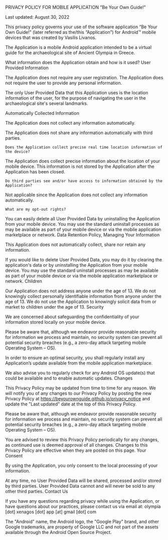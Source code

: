 
PRIVACY POLICY FOR MOBILE APPLICATION "Be Your Own Guide!"

Last updated: August 30, 2022

This privacy policy governs your use of the software application “Be Your Own Guide!” (later referred as the/this “Application”) for Android™ mobile devices that was created by Vasilis Livanos.

The Application is a mobile Android application intended to be a virtual guide for the archaeological site of Ancient Olympia in Greece.

What information does the Application obtain and how is it used?
User Provided Information

The Application does not require any user registration. The Application does not require the user to provide any personal information.

The only User Provided Data that this Application uses is the location information of the user, for the purpose of navigating the user in the archaeological site's several landmarks.

Automatically Collected Information

The Application does not collect any information automatically.

The Application does not share any information automatically with third parties.

    Does the Application collect precise real time location information of the device?

The Application does collect precise information about the location of your mobile device. This information is not stored by the Application after the Application has been closed.

    Do third parties see and/or have access to information obtained by the Application?

Not applicable since the Application does not collect any information automatically.

    What are my opt-out rights?

You can easily delete all User Provided Data by uninstalling the Application from your mobile device. You may use the standard uninstall processes as may be available as part of your mobile device or via the mobile application marketplace or network.
Data Retention Policy, Managing Your Information

This Application does not automatically collect, share nor retain any information.

If you would like to delete User Provided Data, you may do it by clearing the application's data or by uninstalling the Application from your mobile device. You may use the standard uninstall processes as may be available as part of your mobile device or via the mobile application marketplace or network.
Children

Our Application does not address anyone under the age of 13. We do not knowingly collect personally identifiable information from anyone under the age of 13. We do not use the Application to knowingly solicit data from or market to children under the age of 13.
Security

We are concerned about safeguarding the confidentiality of your information stored locally on your mobile device.

Please be aware that, although we endeavor provide reasonable security for information we process and maintain, no security system can prevent all potential security breaches (e.g., a zero-day attack targeting mobile Operating System – OS).

In order to ensure an optimal security, you shall regularly install any Application’s update available from the mobile application marketplace.

We also advise you to regularly check for any Android OS update(s) that could be available and to enable automatic updates.
Changes

This Privacy Policy may be updated from time to time for any reason. We will notify you of any changes to our Privacy Policy by posting the new Privacy Policy at https://beyourownguide.github.io/privacy_notice and update the "Last updated" date at the top of this Privacy Policy.

Please be aware that, although we endeavor provide reasonable security for information we process and maintain, no security system can prevent all potential security breaches (e.g., a zero-day attack targeting mobile Operating System – OS).

You are advised to review this Privacy Policy periodically for any changes, as continued use is deemed approval of all changes. Changes to this Privacy Policy are effective when they are posted on this page.
Your Consent

By using the Application, you only consent to the local processing of your information.

At any time, no User Provided Data will be shared, processed and/or stored by third parties. User Provided Data cannot and will never be sold to any other third parties.
Contact Us

If you have any questions regarding privacy while using the Application, or have questions about our practices, please contact us via email at:
olympia [dot] xenagos [dot] app [at] gmail [dot] com

The "Android" name, the Android logo, the "Google Play" brand, and other Google trademarks, are property of Google LLC and not part of the assets available through the Android Open Source Project.
